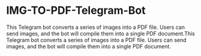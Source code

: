 # IMG-TO-PDF-Telegram-Bot
This Telegram bot converts a series of images into a PDF file. Users can send images, and the bot will compile them into a single PDF document.This Telegram bot converts a series of images into a PDF file. Users can send images, and the bot will compile them into a single PDF document.
